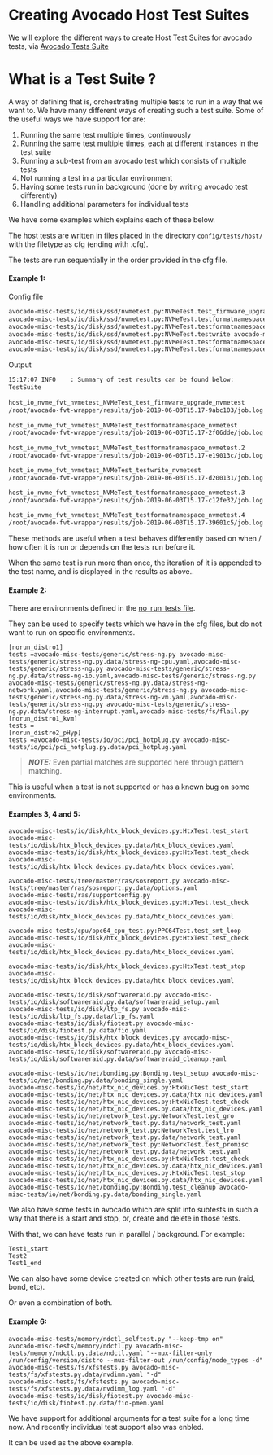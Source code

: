 # **Creating Avocado Host Test Suites** #

We will explore the different ways to create Host Test Suites for avocado tests, via [Avocado Tests Suite](https://github.com/open-power-host-os/tests)

# **What is a Test Suite ?** #

A way of defining that is, orchestrating multiple tests to run in a way that we want to.
We have many different ways of creating such a test suite. Some of the useful ways we have support for are:

1. Running the same test multiple times, continuously
2. Running the same test multiple times, each at different instances in the test suite
3. Running a sub-test from an avocado test which consists of multiple tests
4. Not running a test in a particular environment
5. Having some tests run in background (done by writing avocado test differently)
6. Handling additional parameters for individual tests

We have some examples which explains each of these below.

The host tests are written in files placed in the directory `config/tests/host/` with the filetype as cfg (ending with .cfg).

The tests are run sequentially in the order provided in the cfg file.


#### **Example 1:** ####

Config file
```txt
avocado-misc-tests/io/disk/ssd/nvmetest.py:NVMeTest.test_firmware_upgrade avocado-misc-tests/io/disk/ssd/nvmetest.py.data/nvmetest.yaml
avocado-misc-tests/io/disk/ssd/nvmetest.py:NVMeTest.testformatnamespace avocado-misc-tests/io/disk/ssd/nvmetest.py.data/nvmetest.yaml
avocado-misc-tests/io/disk/ssd/nvmetest.py:NVMeTest.testformatnamespace avocado-misc-tests/io/disk/ssd/nvmetest.py.data/nvmetest.yaml
avocado-misc-tests/io/disk/ssd/nvmetest.py:NVMeTest.testwrite avocado-misc-tests/io/disk/ssd/nvmetest.py.data/nvmetest.yaml
avocado-misc-tests/io/disk/ssd/nvmetest.py:NVMeTest.testformatnamespace avocado-misc-tests/io/disk/ssd/nvmetest.py.data/nvmetest.yaml
avocado-misc-tests/io/disk/ssd/nvmetest.py:NVMeTest.testformatnamespace avocado-misc-tests/io/disk/ssd/nvmetest.py.data/nvmetest.yaml
```

Output
```bash
15:17:07 INFO    : Summary of test results can be found below:
TestSuite                                                                   TestRun    Summary             
 
host_io_nvme_fvt_nvmetest_NVMeTest_test_firmware_upgrade_nvmetest           Run        Successfully executed
/root/avocado-fvt-wrapper/results/job-2019-06-03T15.17-9abc103/job.log
 
host_io_nvme_fvt_nvmetest_NVMeTest_testformatnamespace_nvmetest             Run        Successfully executed
/root/avocado-fvt-wrapper/results/job-2019-06-03T15.17-2f06dde/job.log
 
host_io_nvme_fvt_nvmetest_NVMeTest_testformatnamespace_nvmetest.2           Run        Successfully executed
/root/avocado-fvt-wrapper/results/job-2019-06-03T15.17-e19013c/job.log

host_io_nvme_fvt_nvmetest_NVMeTest_testwrite_nvmetest                       Run        Successfully executed
/root/avocado-fvt-wrapper/results/job-2019-06-03T15.17-d200131/job.log

host_io_nvme_fvt_nvmetest_NVMeTest_testformatnamespace_nvmetest.3           Run        Successfully executed
/root/avocado-fvt-wrapper/results/job-2019-06-03T15.17-c12fe32/job.log
 
host_io_nvme_fvt_nvmetest_NVMeTest_testformatnamespace_nvmetest.4           Run        Successfully executed
/root/avocado-fvt-wrapper/results/job-2019-06-03T15.17-39601c5/job.log
```

These methods are useful when a test behaves differently based on when / how often it is run or depends on the tests run before it.

When the same test is run more than once, the iteration of it is appended to the test name, and is displayed in the results as above..

#### **Example 2:** ####

There are environments defined in the [no_run_tests file](https://github.ibm.com/ltctest/avocado-fvt-wrapper/blob/master/config/wrapper/no_run_tests.conf).

They can be used to specify tests which we have in the cfg files, but do not want to run on specific environments.

```
[norun_distro1]
tests =avocado-misc-tests/generic/stress-ng.py avocado-misc-tests/generic/stress-ng.py.data/stress-ng-cpu.yaml,avocado-misc-tests/generic/stress-ng.py avocado-misc-tests/generic/stress-ng.py.data/stress-ng-io.yaml,avocado-misc-tests/generic/stress-ng.py avocado-misc-tests/generic/stress-ng.py.data/stress-ng-network.yaml,avocado-misc-tests/generic/stress-ng.py avocado-misc-tests/generic/stress-ng.py.data/stress-ng-vm.yaml,avocado-misc-tests/generic/stress-ng.py avocado-misc-tests/generic/stress-ng.py.data/stress-ng-interrupt.yaml,avocado-misc-tests/fs/flail.py
[norun_distro1_kvm]
tests =
[norun_distro2_pHyp]
tests =avocado-misc-tests/io/pci/pci_hotplug.py avocado-misc-tests/io/pci/pci_hotplug.py.data/pci_hotplug.yaml
```

> **_NOTE:_** Even partial matches are supported here through pattern matching.

This is useful when a test is not supported or has a known bug on some environments.



#### **Examples 3, 4 and 5:** ####

```
avocado-misc-tests/io/disk/htx_block_devices.py:HtxTest.test_start avocado-misc-tests/io/disk/htx_block_devices.py.data/htx_block_devices.yaml
avocado-misc-tests/io/disk/htx_block_devices.py:HtxTest.test_check avocado-misc-tests/io/disk/htx_block_devices.py.data/htx_block_devices.yaml

avocado-misc-tests/tree/master/ras/sosreport.py avocado-misc-tests/tree/master/ras/sosreport.py.data/options.yaml
avocado-misc-tests/ras/supportconfig.py
avocado-misc-tests/io/disk/htx_block_devices.py:HtxTest.test_check avocado-misc-tests/io/disk/htx_block_devices.py.data/htx_block_devices.yaml

avocado-misc-tests/cpu/ppc64_cpu_test.py:PPC64Test.test_smt_loop
avocado-misc-tests/io/disk/htx_block_devices.py:HtxTest.test_check avocado-misc-tests/io/disk/htx_block_devices.py.data/htx_block_devices.yaml

avocado-misc-tests/io/disk/htx_block_devices.py:HtxTest.test_stop avocado-misc-tests/io/disk/htx_block_devices.py.data/htx_block_devices.yaml
```

```
avocado-misc-tests/io/disk/softwareraid.py avocado-misc-tests/io/disk/softwareraid.py.data/softwareraid_setup.yaml
avocado-misc-tests/io/disk/ltp_fs.py avocado-misc-tests/io/disk/ltp_fs.py.data/ltp_fs.yaml
avocado-misc-tests/io/disk/fiotest.py avocado-misc-tests/io/disk/fiotest.py.data/fio.yaml
avocado-misc-tests/io/disk/htx_block_devices.py avocado-misc-tests/io/disk/htx_block_devices.py.data/htx_block_devices.yaml
avocado-misc-tests/io/disk/softwareraid.py avocado-misc-tests/io/disk/softwareraid.py.data/softwareraid_cleanup.yaml
```

```
avocado-misc-tests/io/net/bonding.py:Bonding.test_setup avocado-misc-tests/io/net/bonding.py.data/bonding_single.yaml
avocado-misc-tests/io/net/htx_nic_devices.py:HtxNicTest.test_start avocado-misc-tests/io/net/htx_nic_devices.py.data/htx_nic_devices.yaml
avocado-misc-tests/io/net/htx_nic_devices.py:HtxNicTest.test_check avocado-misc-tests/io/net/htx_nic_devices.py.data/htx_nic_devices.yaml
avocado-misc-tests/io/net/network_test.py:NetworkTest.test_gro avocado-misc-tests/io/net/network_test.py.data/network_test.yaml
avocado-misc-tests/io/net/network_test.py:NetworkTest.test_lro avocado-misc-tests/io/net/network_test.py.data/network_test.yaml
avocado-misc-tests/io/net/network_test.py:NetworkTest.test_promisc avocado-misc-tests/io/net/network_test.py.data/network_test.yaml
avocado-misc-tests/io/net/htx_nic_devices.py:HtxNicTest.test_check avocado-misc-tests/io/net/htx_nic_devices.py.data/htx_nic_devices.yaml
avocado-misc-tests/io/net/htx_nic_devices.py:HtxNicTest.test_stop avocado-misc-tests/io/net/htx_nic_devices.py.data/htx_nic_devices.yaml
avocado-misc-tests/io/net/bonding.py:Bonding.test_cleanup avocado-misc-tests/io/net/bonding.py.data/bonding_single.yaml
```

We also have some tests in avocado which are split into subtests in such a way that there is a start and stop, or, create and delete in those tests.

With that, we can have tests run in parallel / background. For example:
```
Test1_start
Test2
Test1_end
```

We can also have some device created on which other tests are run (raid, bond, etc).

Or even a combination of both.

#### **Example 6:** ####

```
avocado-misc-tests/memory/ndctl_selftest.py "--keep-tmp on"
avocado-misc-tests/memory/ndctl.py avocado-misc-tests/memory/ndctl.py.data/ndctl.yaml "--mux-filter-only /run/config/version/distro --mux-filter-out /run/config/mode_types -d"
avocado-misc-tests/fs/xfstests.py avocado-misc-tests/fs/xfstests.py.data/nvdimm.yaml "-d"
avocado-misc-tests/fs/xfstests.py avocado-misc-tests/fs/xfstests.py.data/nvdimm_log.yaml "-d"
avocado-misc-tests/io/disk/fiotest.py avocado-misc-tests/io/disk/fiotest.py.data/fio-pmem.yaml
```

We have support for additional arguments for a test suite for a long time now. And recently individual test support also was enbled.

It can be used as the above example.
